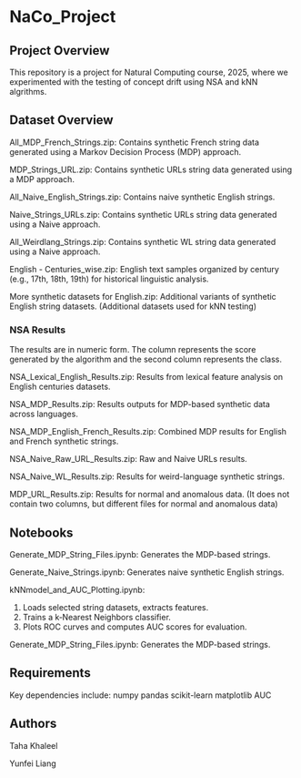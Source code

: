 # NaCo_Project

## Project Overview

This repository is a project for Natural Computing course, 2025, where we experimented with the testing of concept drift using NSA and kNN algrithms. 




## Dataset Overview

All_MDP_French_Strings.zip: Contains synthetic French string data generated using a Markov Decision Process (MDP) approach.

MDP_Strings_URL.zip: Contains synthetic URLs string data generated using a MDP approach.

All_Naive_English_Strings.zip: Contains naive synthetic English strings.

Naive_Strings_URLs.zip: Contains synthetic URLs string data generated using a Naive approach.

All_Weirdlang_Strings.zip: Contains synthetic WL string data generated using a Naive approach.

English - Centuries_wise.zip: English text samples organized by century (e.g., 17th, 18th, 19th) for historical linguistic analysis.

More synthetic datasets for English.zip: Additional variants of synthetic English string datasets. (Additional datasets used for kNN testing)



### NSA Results
The results are in numeric form. The column represents the score generated by the algorithm and the second column represents the class.

NSA_Lexical_English_Results.zip: Results from lexical feature analysis on English centuries datasets.

NSA_MDP_Results.zip: Results outputs for MDP-based synthetic data across languages.

NSA_MDP_English_French_Results.zip: Combined MDP results for English and French synthetic strings.

NSA_Naive_Raw_URL_Results.zip: Raw and Naive URLs results.

NSA_Naive_WL_Results.zip: Results for weird-language synthetic strings.

MDP_URL_Results.zip: Results for normal and anomalous data. (It does not contain two columns, but different files for normal and anomalous data)



## Notebooks

Generate_MDP_String_Files.ipynb: Generates the MDP-based strings.


Generate_Naive_Strings.ipynb: Generates naive synthetic English strings.


kNNmodel_and_AUC_Plotting.ipynb: 
1) Loads selected string datasets, extracts features.
2) Trains a k‑Nearest Neighbors classifier.
3) Plots ROC curves and computes AUC scores for evaluation.



Generate_MDP_String_Files.ipynb: Generates the MDP-based strings.



## Requirements

Key dependencies include:
numpy
pandas
scikit-learn
matplotlib
AUC


## Authors
Taha Khaleel

Yunfei Liang
